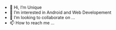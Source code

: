 - 👋 Hi, I’m Unique
- 👀 I’m interested in Android and Web Developement
- 💞️ I’m looking to collaborate on ...
- 📫 How to reach me ...

<!---
shlok120/shlok120 is a ✨ special ✨ repository because its `README.md` (this file) appears on your GitHub profile.
You can click the Preview link to take a look at your changes.
--->

